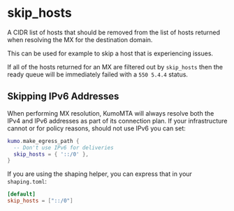 # skip_hosts

A CIDR list of hosts that should be removed from the list of hosts returned
when resolving the MX for the destination domain.

This can be used for example to skip a host that is experiencing issues.

If all of the hosts returned for an MX are filtered out by `skip_hosts` then
the ready queue will be immediately failed with a `550 5.4.4` status.

## Skipping IPv6 Addresses

When performing MX resolution, KumoMTA will always resolve both the IPv4 and
IPv6 addresses as part of its connection plan.  If your infrastructure cannot
or for policy reasons, should not use IPv6 you can set:

```lua
kumo.make_egress_path {
  -- Don't use IPv6 for deliveries
  skip_hosts = { '::/0' },
}
```

If you are using the shaping helper, you can express that in your `shaping.toml`:

```toml
[default]
skip_hosts = ["::/0"]
```
